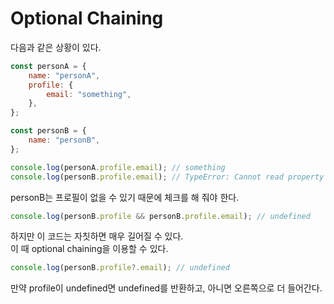 # Optional Chaining

다음과 같은 상황이 있다.

```javascript
const personA = {
    name: "personA",
    profile: {
        email: "something",
    },
};

const personB = {
    name: "personB",
};

console.log(personA.profile.email); // something
console.log(personB.profile.email); // TypeError: Cannot read property 'email' of undefined
```

personB는 프로필이 없을 수 있기 때문에 체크를 해 줘야 한다.

```javascript
console.log(personB.profile && personB.profile.email); // undefined
```

하지만 이 코드는 자칫하면 매우 길어질 수 있다. <br>
이 때 optional chaining을 이용할 수 있다.

```javascript
console.log(personB.profile?.email); // undefined
```

만약 profile이 undefined면 undefined를 반환하고, 아니면 오른쪽으로 더 들어간다.
